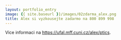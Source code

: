 ```yaml
---
layout: portfolio_entry
image: {{ site.baseurl }}/images/02zdarma_alex.png
title: Alex si vyzkousejte zadarmo na 800 899 998 
---
```


Vice informaci na https://ufal.mff.cuni.cz/alex/ptics.
